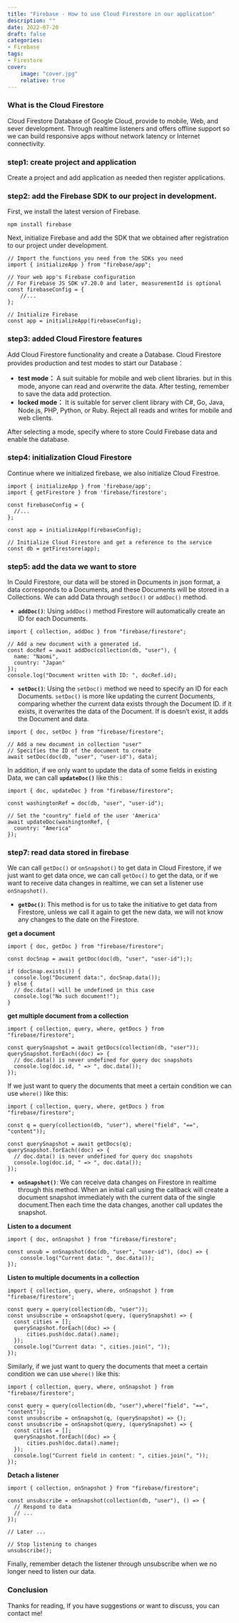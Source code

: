 ```yaml
---
title: "Firebase - How to use Cloud Firestore in our application"
description: ""
date: 2022-07-20
draft: false
categories: 
- Firebase
tags:
- Firestore
cover:
    image: "cover.jpg"
    relative: true
---
```



### What is the Cloud Firestore

Cloud Firestore Database of Google Cloud, provide to mobile, Web, and sever development. Through realtime listeners and offers offline support so we can build responsive apps without network latency or Internet connectivity. 

### step1: create project and application

Create a project and add application as needed then register applications.

### step2: add the Firebase SDK to our project in development.

First, we install the latest version of Firebase. 

```
npm install firebase
```

Next, initialize Firebase and add the SDK that we obtained after registration to our project under development.

```
// Import the functions you need from the SDKs you need
import { initializeApp } from "firebase/app";

// Your web app's Firebase configuration
// For Firebase JS SDK v7.20.0 and later, measurementId is optional
const firebaseConfig = {
	//...
};

// Initialize Firebase
const app = initializeApp(firebaseConfig);
```

### step3: added Cloud Firestore features

Add Cloud Firestore functionality and create a Database.
 Cloud Firestore provides production and test modes to start our Database：

- **test mode：** A suit suitable for mobile and web client libraries. but  in this mode, anyone can read and overwrite the data. After testing, remember to save the data add protection.
- **locked mode：** It is suitable for server client library with C#, Go, Java, Node.js, PHP, Python, or Ruby. Reject all reads and writes for mobile and web clients.

After selecting a mode, specify where to store Could Firebase data and enable the database.

### step4: initialization Cloud **Firestore**

Continue where we initialized firebase, we also initialize Cloud Firestroe.

```
import { initializeApp } from 'firebase/app';
import { getFirestore } from 'firebase/firestore';

const firebaseConfig = {
  //...
};

const app = initializeApp(firebaseConfig);

// Initialize Cloud Firestore and get a reference to the service
const db = getFirestore(app);
```

### step5: add the data we want to store

In Could Firestore, our data will be stored in Documents in json format, a data corresponds to a Documents, and these Documents will be stored in a Collections.
We can add Data through `setDoc()` or `addDoc()` method.

- **`addDoc()`**: Using `addDoc()` method Firestore will automatically create an ID for each Documents.

```
import { collection, addDoc } from "firebase/firestore"; 

// Add a new document with a generated id.
const docRef = await addDoc(collection(db, "user"), {
  name: "Naomi",
  country: "Japan"
});
console.log("Document written with ID: ", docRef.id);
```
    


- **`setDoc()`**: Using the `setDoc()` method we need to specify an ID for each Documents. `setDoc()` is more like updating the current Documents, comparing whether the  current data exists through the Document ID. if it exists, it overwrites the data of the Document. If is doesn’t exist, it adds the Document and data.
      
```
import { doc, setDoc } from "firebase/firestore"; 

// Add a new document in collection "user"
// Specifies the ID of the document to create
await setDoc(doc(db, "user", "user-id"), data);
```
  

In addition, if we only want to update the data of some fields in existing Data, we can call **`updateDoc()`** like this :

```
import { doc, updateDoc } from "firebase/firestore";

const washingtonRef = doc(db, "user", "user-id");

// Set the "country" field of the user 'America'
await updateDoc(washingtonRef, {
  country: "America"
});
```

### step7: read data stored in firebase

We can call `getDoc()` or `onSnapshot()` to get data in Cloud Firestore, if we just want to get data once, we can call `getDoc()` to get the data, or if we want to receive data changes in  realtime, we can set a listener use `onSnapshot()`.

- **`getDoc()`**: This method is for us to take the initiative to get data from Firestore, unless we call it again to get the new data, we will not know any changes to the date on the Firestore.
    
**get a document**
  
```
import { doc, getDoc } from "firebase/firestore";

const docSnap = await getDoc(doc(db, "user", "user-id"););

if (docSnap.exists()) {
  console.log("Document data:", docSnap.data());
} else {
  // doc.data() will be undefined in this case
  console.log("No such document!");
}
```
      
**get multiple document from a collection**
  
```
import { collection, query, where, getDocs } from "firebase/firestore";

const querySnapshot = await getDocs(collection(db, "user"));
querySnapshot.forEach((doc) => {
  // doc.data() is never undefined for query doc snapshots
  console.log(doc.id, " => ", doc.data());
});
```
        
If we just want to query the documents that  meet a certain condition we can use `where()` like this: 
  
```
import { collection, query, where, getDocs } from "firebase/firestore";

const q = query(collection(db, "user"), where("field", "==", "content"));

const querySnapshot = await getDocs(q);
querySnapshot.forEach((doc) => {
  // doc.data() is never undefined for query doc snapshots
  console.log(doc.id, " => ", doc.data());
});
```
        

- **`onSnapshot()`**: We can receive data changes on Firestore in realtime  through this method. When an initial call using the callback will create a document snapshot immediately with the current data of the single document.Then each time the data changes, another call updates the snapshot.

**Listen to a document**


```
import { doc, onSnapshot } from "firebase/firestore";

const unsub = onSnapshot(doc(db, "user", "user-id"), (doc) => {
    console.log("Current data: ", doc.data());
});
```
**Listen to multiple documents in a collection**
        
```
import { collection, query, where, onSnapshot } from "firebase/firestore";

const query = query(collection(db, "user"));
const unsubscribe = onSnapshot(query, (querySnapshot) => {
  const cities = [];
  querySnapshot.forEach((doc) => {
      cities.push(doc.data().name);
  });
  console.log("Current data: ", cities.join(", "));
});
```
        
Similarly, if we just want to query the documents that  meet a certain condition we can use `where()` like this: 

```
import { collection, query, where, onSnapshot } from "firebase/firestore";

const query = query(collection(db, "user"),where("field", "==", "content"));
const unsubscribe = onSnapshot(q, (querySnapshot) => {);
const unsubscribe = onSnapshot(query, (querySnapshot) => {
  const cities = [];
  querySnapshot.forEach((doc) => {
      cities.push(doc.data().name);
  });
  console.log("Current field in content: ", cities.join(", "));
});
```

**Detach a listener**


```
import { collection, onSnapshot } from "firebase/firestore";

const unsubscribe = onSnapshot(collection(db, "user"), () => {
  // Respond to data
  // ...
});

// Later ...

// Stop listening to changes
unsubscribe();
```

Finally, remember detach the listener through unsubscribe when we no longer need to listen our data.
    

### Conclusion

Thanks for reading, If you have suggestions or want to discuss, you can contact me!